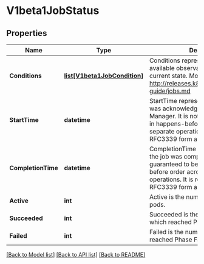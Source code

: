 # V1beta1JobStatus

## Properties
Name | Type | Description | Notes
------------ | ------------- | ------------- | -------------
**Conditions** | [**list[V1beta1JobCondition]**](V1beta1JobCondition.md) | Conditions represent the latest available observations of an object&#39;s current state. More info: http://releases.k8s.io/HEAD/docs/user-guide/jobs.md | [optional] 
**StartTime** | **datetime** | StartTime represents time when the job was acknowledged by the Job Manager. It is not guaranteed to be set in happens-before order across separate operations. It is represented in RFC3339 form and is in UTC. | [optional] 
**CompletionTime** | **datetime** | CompletionTime represents time when the job was completed. It is not guaranteed to be set in happens-before order across separate operations. It is represented in RFC3339 form and is in UTC. | [optional] 
**Active** | **int** | Active is the number of actively running pods. | [optional] 
**Succeeded** | **int** | Succeeded is the number of pods which reached Phase Succeeded. | [optional] 
**Failed** | **int** | Failed is the number of pods which reached Phase Failed. | [optional] 

[[Back to Model list]](../README.md#documentation-for-models) [[Back to API list]](../README.md#documentation-for-api-endpoints) [[Back to README]](../README.md)


